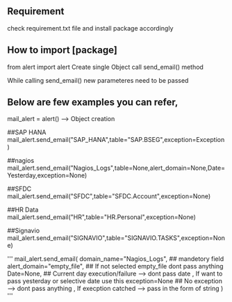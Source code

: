 
## Requirement 

check requirement.txt file and install package accordingly

## How to import [package]

from alert import alert 
Create single Object 
call send_email() method

While calling send_email() new parameteres need to be passed


## Below are few examples you can refer,

mail_alert = alert()  --> Object creation  

##SAP HANA
mail_alert.send_email("SAP_HANA",table="SAP.BSEG",exception=Exception) 

##nagios
mail_alert.send_email("Nagios_Logs",table=None,alert_domain=None,Date=Yesterday,exception=None) 
 
##SFDC
mail_alert.send_email("SFDC",table="SFDC.Account",exception=None) 

##HR Data
mail_alert.send_email("HR",table="HR.Personal",exception=None) 

##Signavio
mail_alert.send_email("SIGNAVIO",table="SIGNAVIO.TASKS",exception=None) 


'''
mail_alert.send_email(
    domain_name="Nagios_Logs", ## mandetory field 
    alert_domain="empty_file", ## If not selected empty_file dont pass anything
    Date=None, ## Current day execution/failure --> dont pass date , If want to pass yesterday or selective date use this
    exception=None ## No exception --> dont pass anything , If execption catched --> pass in the form of string 
    )
''' 



